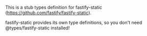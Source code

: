 This is a stub types definition for fastify-static (https://github.com/fastify/fastify-static).

fastify-static provides its own type definitions, so you don't need @types/fastify-static installed!
